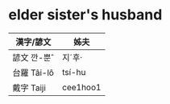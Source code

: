 # elder sister's husband

漢字/諺文 | 姊夫
--- | ---
諺文 깐-뿐ˆ | 지ˊ후·
台羅 Tâi-lô | tsí-hu
戴字 Taiji | cee1hoo1


